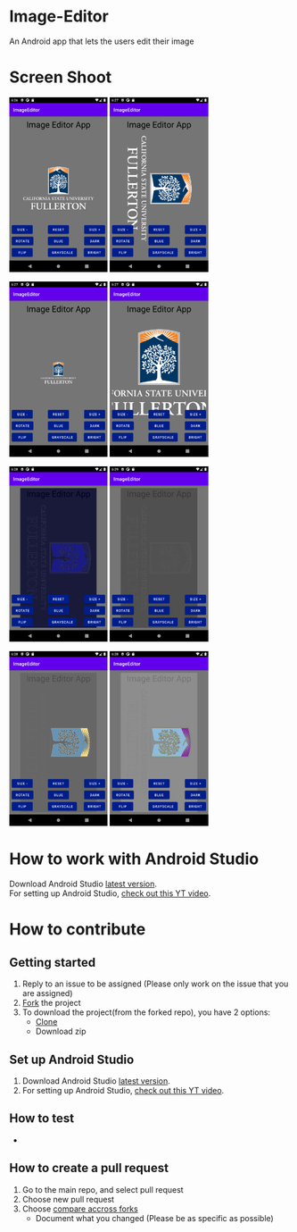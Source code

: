 # Image-Editor
An Android app that lets the users edit their image

# Screen Shoot
<img src="/Pic/UI.png" width="35%">         <img src="/Pic/Rotate.png" width="35%">


<img src="/Pic/Size-.png" width="35%">         <img src="/Pic/Size+.png" width="35%">


<img src="/Pic/Blue.png" width="35%">         <img src="/Pic/GrayScale.png" width="35%">


<img src="/Pic/Dark.png" width="35%">        <img src="/Pic/Bright.png" width="35%">


# How to work with Android Studio
Download Android Studio [latest version](https://developer.android.com/studio).<br/>
For setting up Android Studio, [check out this YT video](https://www.youtube.com/watch?v=fis26HvvDII&t=21125s).

# How to contribute
## Getting started
1. Reply to an issue to be assigned (Please only work on the issue that you are assigned)
2. [Fork](https://docs.github.com/en/get-started/quickstart/fork-a-repo) the project
3. To download the project(from the forked repo), you have 2 options:
    - [Clone](https://docs.github.com/en/github/writing-on-github/getting-started-with-writing-and-formatting-on-github/basic-writing-and-formatting-syntax)
    - Download zip
## Set up Android Studio
1. Download Android Studio [latest version](https://developer.android.com/studio).
2. For setting up Android Studio, [check out this YT video](https://www.youtube.com/watch?v=fis26HvvDII&t=21125s).
## How to test
+
## How to create a pull request
1. Go to the main repo, and select pull request
2. Choose new pull request
3. Choose [compare accross forks](https://docs.github.com/en/pull-requests/collaborating-with-pull-requests/proposing-changes-to-your-work-with-pull-requests/creating-a-pull-request-from-a-fork)
    - Document what you changed (Please be as specific as possible)

